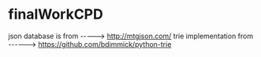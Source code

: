 # finalWorkCPD
json database is from -----> http://mtgjson.com/
trie implementation from ------> https://github.com/bdimmick/python-trie
